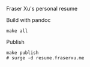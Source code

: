 Fraser Xu's personal resume

Build with pandoc

```
make all
```

Publish

```
make publish
# surge -d resume.fraserxu.me
```
